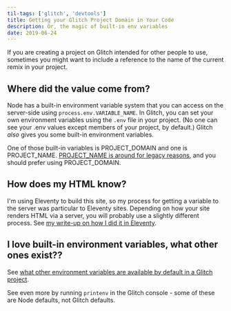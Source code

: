 ```yaml
---
til-tags: ['glitch', 'devtools']
title: Getting your Glitch Project Domain in Your Code
description: Or, the magic of built-in env variables
date: 2019-06-24
---
```


If you are creating a project on Glitch intended for other people to use, sometimes you might want to include a reference to the name of the current remix in your project. 

## Where did the value come from? 

Node has a built-in environment variable system that you can access on the server-side using `process.env.VARIABLE_NAME`. In Glitch, you can set your own environment variables using the `.env` file in your project. (No one can see your .env values except members of your project, by default.) Glitch _also_ gives you some built-in environment variables. 

One of those built-in variables is PROJECT_DOMAIN and one is PROJECT_NAME. [PROJECT_NAME is around for legacy reasons](https://support.glitch.com/t/project-name-project-domain/1672), and you should prefer using PROJECT_DOMAIN. 

## How does my HTML know? 

I'm using Eleventy to build this site, so my process for getting a variable to the server was particular to Eleventy sites. Depending on how your site renders HTML via a server, you will probably use a slightly different process. See [my write-up on how I did it in Eleventy](/til/2019-06-24-project-domain-as-env/).

## I love built-in environment variables, what other ones exist??
See [what other environment variables are available by default in a Glitch project](https://glitch.com/help/project/).

See even more by running `printenv` in the Glitch console - some of these are Node defaults, not Glitch defaults. 